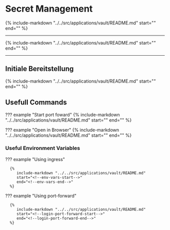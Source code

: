 # Secret Management

{%
   include-markdown "../../src/applications/vault/README.md"
   start="<!--description-start-->"
   end="<!--description-end-->"
%}

---

{%
   include-markdown "../../src/applications/vault/README.md"
   start="<!--header-start-->"
   end="<!--header-end-->"
%}

---

## Initiale Bereitstellung

{%
   include-markdown "../../src/applications/vault/README.md"
   start="<!--vault-init-start-->"
   end="<!--vault-init-end-->"
%}

## Usefull Commands

??? example "Start port foward"
    {%
       include-markdown "../../src/applications/vault/README.md"
       start="<!--port-forward-start-->"
       end="<!--port-forward-end-->"
    %}

??? example "Open in Browser"
    {%
       include-markdown "../../src/applications/vault/README.md"
       start="<!--httpproxies-start-->"
       end="<!--httpproxies-end-->"
    %}


### Useful Environment Variables

??? example "Using ingress"

      {%
         include-markdown "../../src/applications/vault/README.md"
         start="<!--env-vars-start-->"
         end="<!--env-vars-end-->"
      %}

??? example "Using port-forward"

      {%
         include-markdown "../../src/applications/vault/README.md"
         start="<!--login-port-forward-start-->"
         end="<!--login-port-forward-end-->"
      %}
